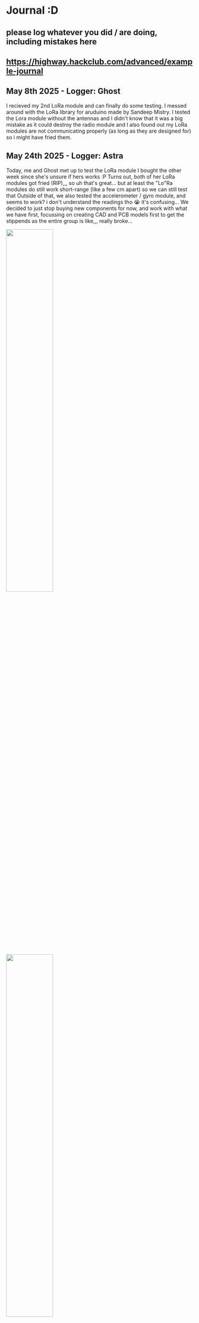 # Journal :D

## please log whatever you did / are doing, including mistakes here
## https://highway.hackclub.com/advanced/example-journal


## May 8th 2025 - Logger: Ghost
I recieved my 2nd LoRa module and can finally do some testing. I messed around with the LoRa library for aruduino made by Sandeep Mistry.
I tested the Lora module without the antennas and I didn't know that it was a big mistake as it could destroy the radio module and I also found out my LoRa modules are not communicating properly (as long as they are designed for) so i might have fried them.

## May 24th 2025 - Logger: Astra
Today, me and Ghost met up to test the LoRa module I bought the other week since she's unsure if hers works :P
Turns out, both of her LoRa modules got fried (RIP),,, so uh that's great... but at least the "Lo"Ra modules do still work short-range (like a few cm apart) so we can still test that
Outside of that, we also tested the accelerometer / gyro module, and seems to work? i don't understand the readings tho :sob: it's confusing...
We decided to just stop buying new components for now, and work with what we have first, focussing on creating CAD and PCB models first to get the stippends as the entire group is like,,, really broke...

<img src="journal-media/IMG_3927.png" style="width: 50%">
<img src="journal-media/IMG_3926.png" style="width: 50%">

[LoRa video](https://hc-cdn.hel1.your-objectstorage.com/s/v3/142abf9ee1947f46ea742f3a9a95a17131fc7f63_img_3928.mp4)

[gyro testing video](https://hc-cdn.hel1.your-objectstorage.com/s/v3/621003c66919163e77c02e429bbf76a9c26b7368_img_3929.mp4)

## June 6th 2025 - Logger: Astra
Summer finally started + exams are over, so we can finally actually actually start working on this thing... now how the f^^k do i use freecad...

## June 9th 2025 - Logger: Astra
I've been spending the past while trying to figure out how to use FreeCAD to no avail, genuinely cannot figure it out. to be fair, I couldn't figure out how to use the other CAD softwares too, but at least i got a bit further with Onshape so I think I'll be using that :P
Really excited for what's to come :3c

## June 19th 2025 - Logger: Astra
For the past 2 weeks or so I've been tryna figure out CAD modelling. Gave up on using FreeCAD and ended up using Onshape instead. Overall, things seem pretty great :D 
Modelled most of the body and fuselage now, and we'll meet up tomorrow to discuss the wings' measurements so I can model it :D

It took quite a while for me to figure out how to use Onshape, especially figuring out how to use new tools such as the loft tool (which i used for the back of the plane). But now that I figured it out, it's gonna be so much more convenient for future stuff!!!

<img src="journal-media/sadfsdaf.png">
The first time making something, started with a hollowed out cylinder. We agreed to have the walls be around 5mm thick

<img src="journal-media/sdnlc.png">
Designing nosecone - got feedback from groupmates and ended up changing some things a bit 
<img src="journal-media/asldkfjksaf.png">
<img src="journal-media/sdnlc.png">
<img src="journal-media/csdlnkfwlec.png">
<img src="journal-media/nfkcewn.png">

Using the loft tool for the first time to design the tail / back / whatever it's called of the plane. It was quite confusing at first, took me a lot of time to troubleshoot, but at the end of the day, i got it working!!!
<img src="journal-media/wkelqcnef.png">
<img src="journal-media/Screenshot 2025-06-21 at 21.04.35.png">
<img src="journal-media/Screenshot 2025-06-21 at 03.26.18.png">

Oh and i also forgot to mention, i made it so that the top of the fuselage is removable so it's easy for us to make modifications inside the plane later on without completely disassembling the thing
Here's how the final thing ended up looking
<img src="journal-media/csaldknfw.png">

Oh and also added a little holder / base thing for the wing as well
<img src="journal-media/klncwelkfc.png">

Gonna be meeting with group tmr so we can discuss wings (i think i alr mentinoed this above but cant find it :P)

## June 20th 2025 - Logger: Astra
Met up with group today!!! generally pretty okay, although less productive than originally planned, we still got all of the planned work done! smh had to bribe the physics nerd to come only for him to slack off the entire time (tbf, his interest is in electrical engineering not aero/fluid-dynamics) :3c
we did a lot of calculations on the estimated weight of the plane once we bought everything (the batteries are SO heavy omg) and it seems pretty likely it'll be able to fly! although we will need a few battery packs (like 4 to 6) for it to fly for any extended period of time though- :(
here are some photos of our meetup!!!
<img src="journal-media/IMG_4096.png">
<img src="journal-media/IMG_4097.png">
<img src="journal-media/IMG_4098.png">
<img src="journal-media/IMG_4099.png">
<img src="journal-media/IMG_4100.png">

here's some of the stuff that we ended up with :D
<img src="journal-media/IMG_4111.png">

also added holes to the thing too, i'll design the 2 wings later :3c
<img src="journal-media/Screenshot 2025-06-21 at 21.57.16.png">
took a bit to figure out because it has to be rotated 3º horizontally and 30º vertically :P

## July 1st 2025 - Logger: Ghost
I started to learn how to do pcb, it was quite challanging espescially with all the footprints and I still need to find where all of the components are since im just starting

## July 7th 2024 - Logger: Ghost
I sorta finised the schematic and now I only need to add all the correct footprints and make a board design. The board consists of an Arduino Nano, a pca 9685 pwm LED controller for the servos and 2 motors, 1 buck boost converter for stability and an ams1117 for the LORA modules.
